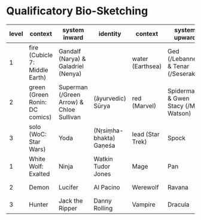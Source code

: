 # Qualificatory Bio-Sketching

level | context | system inward | identity | context | system upward | identity
--- | --- | --- | --- | --- | --- | ---
1 | fire (Cubicle 7: Middle Earth) | Gandalf (Narya) & Galadriel (Nenya) |  | water (Earthsea) | Ged (/Lebannen) & Tenar (/Seserakh) | &nbsp;
2 | green (Green Ronin: DC comics) | Superman (/Green Arrow) & Chloe Sullivan | (āyurvedic) Sūrya | red (Marvel) | Spiderman & Gwen Stacy (/MJ Watson) | (jyotirvedic) Sūrya
3 | solo (WoC: Star Wars) | Yoda | (Nṛsiṃha-bhakta) Gaṇeśa | lead (Star Trek) | Spock | (guṇa-avatāra) Gaṇeśa
1 | White Wolf: Exalted | Ninja | Watkin Tudor Jones | Mage | Pan | Anthony Kiedis
2 | Demon | Lucifer | Al Pacino | Werewolf | Ravana | Robert De Niro
3 | Hunter | Jack the Ripper | Danny Rolling | Vampire | Dracula | Ted Bundy
